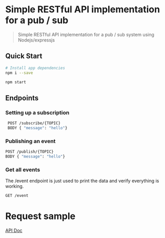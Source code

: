 # Simple RESTful API implementation for a pub / sub

> Simple RESTful API implementation for a pub / sub system using Nodejs/expressjs 

## Quick Start


``` bash
# Install app dependencies
npm i --save
```

``` bash
npm start

```

## Endpoints

### Setting up a subscription
``` bash
 POST /subscribe/{TOPIC}
 BODY { "message": "hello"}
```
### Publishing an event
``` bash
POST /publish/{TOPIC}
BODY { "message": "hello"}
```

### Get all events
The /event endpoint is just used to print the data and verify everything is working.

``` bash
GET /event
```


# Request sample

[API Doc](https://documenter.getpostman.com/view/6711768/TVmJiK8c)
